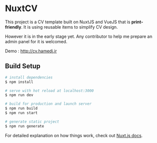 # NuxtCV

This project is a CV template built on NuxtJS and VueJS that is **print-friendly**. It is using reusable items to simplify CV design. 

However it is in the early stage yet. Any contributor to help me prepare an admin panel for it is welcomed.

Demo : http://cv.hamedj.ir

## Build Setup

```bash
# install dependencies
$ npm install

# serve with hot reload at localhost:3000
$ npm run dev

# build for production and launch server
$ npm run build
$ npm run start

# generate static project
$ npm run generate
```

For detailed explanation on how things work, check out [Nuxt.js docs](https://nuxtjs.org).
